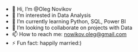 - 👋 Hi, I’m @Oleg Novikov
- 👀 I’m interested in Data Analysis
- 🌱 I’m currently learning Python, SQL, Power BI
- 💞️ I’m looking to collaborate on projects with Data
- 📫 How to reach me: nowikov.oleg@gmail.com
- ⚡ Fun fact: happily married:)

<!---
OlegNowikov/OlegNowikov is a ✨ special ✨ repository because its `README.md` (this file) appears on your GitHub profile.
You can click the Preview link to take a look at your changes.
--->
